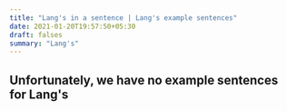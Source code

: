 ```yaml
---
title: "Lang's in a sentence | Lang's example sentences"
date: 2021-01-20T19:57:50+05:30
draft: falses
summary: "Lang's"
---
```

## Unfortunately, we have no example sentences for Lang's                 
